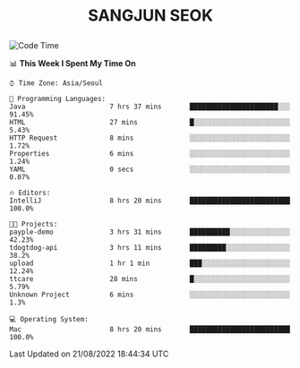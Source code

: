 <h1>
 <p align="center">
   SANGJUN SEOK
 </p>
</h1>

<!--START_SECTION:waka-->
![Code Time](http://img.shields.io/badge/Code%20Time-1%2C724%20hrs%2012%20mins-blue)

📊 **This Week I Spent My Time On** 

```text
⌚︎ Time Zone: Asia/Seoul

💬 Programming Languages: 
Java                     7 hrs 37 mins       ██████████████████████░░░   91.45% 
HTML                     27 mins             █░░░░░░░░░░░░░░░░░░░░░░░░   5.43% 
HTTP Request             8 mins              ░░░░░░░░░░░░░░░░░░░░░░░░░   1.72% 
Properties               6 mins              ░░░░░░░░░░░░░░░░░░░░░░░░░   1.24% 
YAML                     0 secs              ░░░░░░░░░░░░░░░░░░░░░░░░░   0.07%

🔥 Editors: 
IntelliJ                 8 hrs 20 mins       █████████████████████████   100.0%

🐱‍💻 Projects: 
payple-demo              3 hrs 31 mins       ██████████░░░░░░░░░░░░░░░   42.23% 
tdogtdog-api             3 hrs 11 mins       █████████░░░░░░░░░░░░░░░░   38.2% 
upload                   1 hr 1 min          ███░░░░░░░░░░░░░░░░░░░░░░   12.24% 
ttcare                   28 mins             █░░░░░░░░░░░░░░░░░░░░░░░░   5.79% 
Unknown Project          6 mins              ░░░░░░░░░░░░░░░░░░░░░░░░░   1.3%

💻 Operating System: 
Mac                      8 hrs 20 mins       █████████████████████████   100.0%

```


 Last Updated on 21/08/2022 18:44:34 UTC
<!--END_SECTION:waka-->
